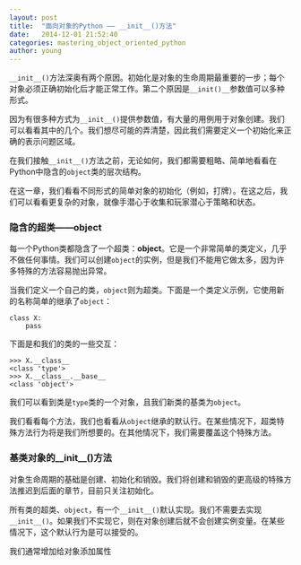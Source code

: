 ```yaml
---
layout: post
title:  "面向对象的Python —— __init__()方法"
date:   2014-12-01 21:52:40
categories: mastering_object_oriented_python
author: young
---
```


`__init__()`方法深奥有两个原因。初始化是对象的生命周期最重要的一步；每个对象必须正确初始化后才能正常工作。第二个原因是`__init()__`参数值可以多种形式。

因为有很多种方式为`__init__()`提供参数值，有大量的用例用于对象创建。我们可以看看其中的几个。我们想尽可能的弄清楚，因此我们需要定义一个初始化来正确的表示问题区域。

在我们接触`__init__()`方法之前，无论如何，我们都需要粗略、简单地看看在Python中隐含的`object`类的层次结构。

在这一章，我们看看不同形式的简单对象的初始化（例如，打牌）。在这之后，我们可以看看更复杂的对象，就像手潜心于收集和玩家潜心于策略和状态。

### **隐含的超类——object**

每一个Python类都隐含了一个超类：**object**。它是一个非常简单的类定义，几乎不做任何事情。我们可以创建`object`的实例，但是我们不能用它做太多，因为许多特殊的方法容易抛出异常。

当我们定义一个自己的类，`object`则为超类。下面是一个类定义示例，它使用新的名称简单的继承了`object`：

    class X:
        pass

下面是和我们的类的一些交互：

    >>> X.__class__
    <class 'type'>
    >>> X.__class__.__base__
    <class 'object'>

我们可以看到类是`type`类的一个对象，且我们新类的基类为`object`。

我们看看每个方法，我们也看看从`object`继承的默认行。在某些情况下，超类特殊方法行为将是我们所想要的。在其他情况下，我们需要覆盖这个特殊方法。

### **基类对象的__init__()方法**

对象生命周期的基础是创建、初始化和销毁。我们将创建和销毁的更高级的特殊方法推迟到后面的章节，目前只关注初始化。

所有类的超类、`object`，有一个`__init__()`默认实现。我们不需要去实现`__init__()`。如果我们不实现它，则在对象创建后就不会创建实例变量。在某些情况下，这个默认行为是可以接受的。

我们通常增加给对象添加属性











